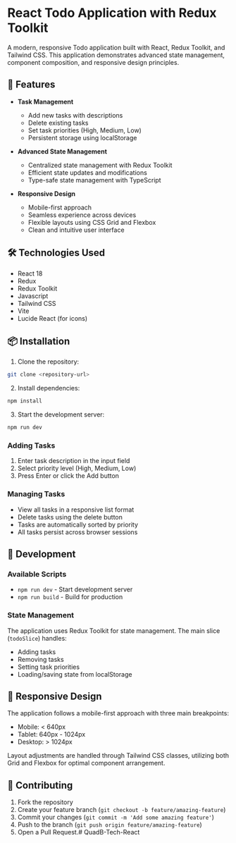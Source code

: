 # React Todo Application with Redux Toolkit

A modern, responsive Todo application built with React, Redux Toolkit, and Tailwind CSS. This application demonstrates advanced state management, component composition, and responsive design principles.

## 🚀 Features

- **Task Management**
  - Add new tasks with descriptions
  - Delete existing tasks
  - Set task priorities (High, Medium, Low)
  - Persistent storage using localStorage

- **Advanced State Management**
  - Centralized state management with Redux Toolkit
  - Efficient state updates and modifications
  - Type-safe state management with TypeScript

- **Responsive Design**
  - Mobile-first approach
  - Seamless experience across devices
  - Flexible layouts using CSS Grid and Flexbox
  - Clean and intuitive user interface

## 🛠️ Technologies Used

- React 18
- Redux
- Redux Toolkit
- Javascript
- Tailwind CSS
- Vite
- Lucide React (for icons)

## 📦 Installation

1. Clone the repository:
```bash
git clone <repository-url>
```

2. Install dependencies:
```bash
npm install
```

3. Start the development server:
```bash
npm run dev
```

### Adding Tasks
1. Enter task description in the input field
2. Select priority level (High, Medium, Low)
3. Press Enter or click the Add button

### Managing Tasks
- View all tasks in a responsive list format
- Delete tasks using the delete button
- Tasks are automatically sorted by priority
- All tasks persist across browser sessions

## 🔧 Development

### Available Scripts

- `npm run dev` - Start development server
- `npm run build` - Build for production

### State Management

The application uses Redux Toolkit for state management. The main slice (`todoSlice`) handles:
- Adding tasks
- Removing tasks
- Setting task priorities
- Loading/saving state from localStorage

## 📱 Responsive Design

The application follows a mobile-first approach with three main breakpoints:
- Mobile: < 640px
- Tablet: 640px - 1024px
- Desktop: > 1024px

Layout adjustments are handled through Tailwind CSS classes, utilizing both Grid and Flexbox for optimal component arrangement.

## 🤝 Contributing

1. Fork the repository
2. Create your feature branch (`git checkout -b feature/amazing-feature`)
3. Commit your changes (`git commit -m 'Add some amazing feature'`)
4. Push to the branch (`git push origin feature/amazing-feature`)
5. Open a Pull Request.#   Q u a d B - T e c h - R e a c t  
 